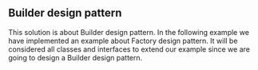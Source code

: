 ﻿<h2>Builder design pattern</h2>
This solution is about Builder design pattern.
In the following example we have implemented an example about Factory design pattern. It will be considered all classes and interfaces
to extend our example since we are going to design a Builder design pattern. 